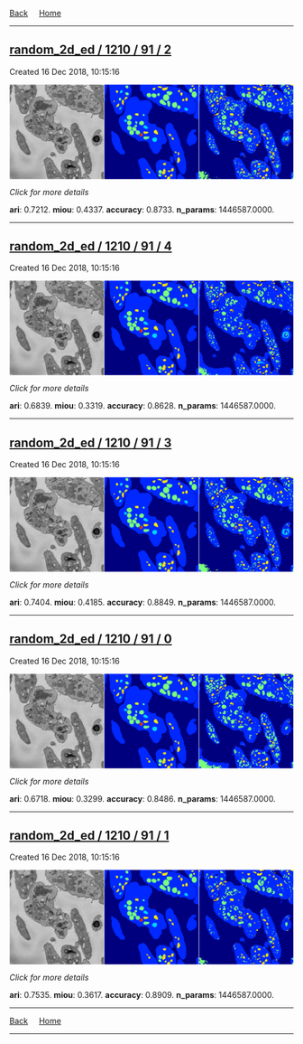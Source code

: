 
[Back](..)&nbsp;&nbsp;&nbsp;&nbsp;&nbsp;[Home](https://leapmanlab.github.io/snapshots)

---

<div class="summary"><a href="2"><h2>random_2d_ed / 1210 / 91 / 2</h2></a><p>Created 16 Dec 2018, 10:15:16
</p><a href="2"><img src="2/media/summary.png" align="center"></a><p>
<i>Click for more details</i>
</p></div>

**ari**: 0.7212. **miou**: 0.4337. **accuracy**: 0.8733. **n_params**: 1446587.0000. 

---

<div class="summary"><a href="4"><h2>random_2d_ed / 1210 / 91 / 4</h2></a><p>Created 16 Dec 2018, 10:15:16
</p><a href="4"><img src="4/media/summary.png" align="center"></a><p>
<i>Click for more details</i>
</p></div>

**ari**: 0.6839. **miou**: 0.3319. **accuracy**: 0.8628. **n_params**: 1446587.0000. 

---

<div class="summary"><a href="3"><h2>random_2d_ed / 1210 / 91 / 3</h2></a><p>Created 16 Dec 2018, 10:15:16
</p><a href="3"><img src="3/media/summary.png" align="center"></a><p>
<i>Click for more details</i>
</p></div>

**ari**: 0.7404. **miou**: 0.4185. **accuracy**: 0.8849. **n_params**: 1446587.0000. 

---

<div class="summary"><a href="0"><h2>random_2d_ed / 1210 / 91 / 0</h2></a><p>Created 16 Dec 2018, 10:15:16
</p><a href="0"><img src="0/media/summary.png" align="center"></a><p>
<i>Click for more details</i>
</p></div>

**ari**: 0.6718. **miou**: 0.3299. **accuracy**: 0.8486. **n_params**: 1446587.0000. 

---

<div class="summary"><a href="1"><h2>random_2d_ed / 1210 / 91 / 1</h2></a><p>Created 16 Dec 2018, 10:15:16
</p><a href="1"><img src="1/media/summary.png" align="center"></a><p>
<i>Click for more details</i>
</p></div>

**ari**: 0.7535. **miou**: 0.3617. **accuracy**: 0.8909. **n_params**: 1446587.0000. 

---

[Back](..)&nbsp;&nbsp;&nbsp;&nbsp;&nbsp;[Home](https://leapmanlab.github.io/snapshots)

---